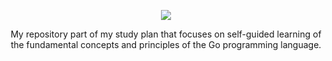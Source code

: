 <p align="center">
  <img src="https://github.com/decimozs/go-mastery/assets/106976520/26096674-733f-410e-9f4c-7729c5349777"/>
  <p align="center">
    My repository part of my study plan that focuses on self-guided learning of the fundamental concepts and principles of the Go programming language.
  </p>
</p>
